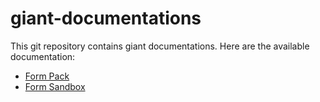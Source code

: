 # giant-documentations

This git repository contains giant documentations. Here are the available documentation:

- [Form Pack](https://github.com/fx-giant/giant-documentations/blob/master/form-pack/form-pack.md)
- [Form Sandbox](https://github.com/fx-giant/giant-documentations/blob/master/form-pack/form-sandbox.md)
